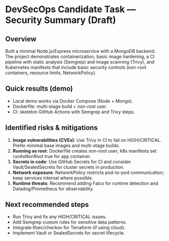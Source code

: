 # DevSecOps Candidate Task — Security Summary (Draft)

## Overview
Built a minimal Node.js/Express microservice with a MongoDB backend. The project demonstrates containerization, basic image hardening, a CI pipeline with static analysis (Semgrep) and image scanning (Trivy), and Kubernetes manifests that include basic security controls (non-root containers, resource limits, NetworkPolicy).

## Quick results (demo)
- Local demo works via Docker Compose (Node + Mongo).
- Dockerfile: multi-stage build + non-root user.
- CI: skeleton GitHub Actions with Semgrep and Trivy steps.

## Identified risks & mitigations
1. **Image vulnerabilities (CVEs)**: Use Trivy in CI to fail on HIGH/CRITICAL. Prefer minimal base images and multi-stage builds.
2. **Running as root**: Dockerfile creates non-root user; k8s manifests set runAsNonRoot true for app container.
3. **Secrets in code**: Use GitHub Secrets for CI and consider Vault/SealedSecrets for cluster secrets in production.
4. **Network exposure**: NetworkPolicy restricts pod-to-pod communication; keep services internal where possible.
5. **Runtime threats**: Recommend adding Falco for runtime detection and Datadog/Prometheus for observability.

## Next recommended steps
- Run Trivy and fix any HIGH/CRITICAL issues.
- Add Semgrep custom rules for sensitive data patterns.
- Integrate tfsec/checkov for Terraform (if using cloud).
- Implement Vault or SealedSecrets for secret lifecycle.

